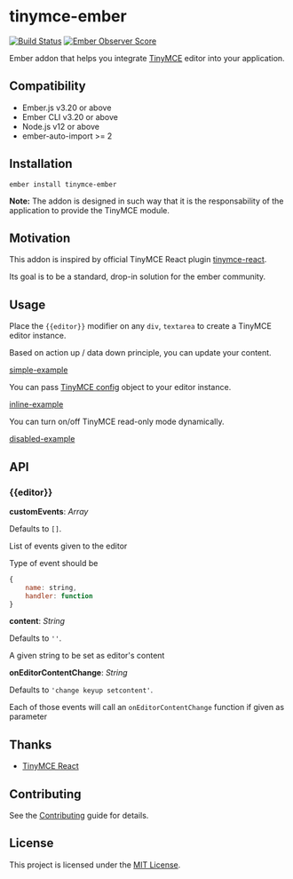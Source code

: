 tinymce-ember
==============================================================================

[![Build Status](https://github.com/concordnow/tinymce-ember/actions/workflows/main.yml/badge.svg?branch=master)](https://github.com/concordnow/tinymce-ember/actions/workflows/main.yml)
[![Ember Observer Score](https://emberobserver.com/badges/tinymce-ember.svg)](https://emberobserver.com/addons/tinymce-ember)

Ember addon that helps you integrate [TinyMCE](https://www.tiny.cloud/docs/) editor into your application.

Compatibility
------------------------------------------------------------------------------

* Ember.js v3.20 or above
* Ember CLI v3.20 or above
* Node.js v12 or above
* ember-auto-import >= 2


Installation
------------------------------------------------------------------------------

```
ember install tinymce-ember
```

**Note:** The addon is designed in such way that it is the responsability of the application to provide the TinyMCE module.

Motivation
------------------------------------------------------------------------------

This addon is inspired by official TinyMCE React plugin [tinymce-react](https://github.com/tinymce/tinymce-react).

Its goal is to be a standard, drop-in solution for the ember community.

Usage
------------------------------------------------------------------------------

Place the `{{editor}}` modifier on any `div`, `textarea` to create a TinyMCE editor instance.

Based on action up / data down principle, you can update your content.

[simple-example][]

You can pass [TinyMCE config](https://www.tiny.cloud/docs/configure/) object to your editor instance.

[inline-example][]

You can turn on/off TinyMCE read-only mode dynamically.

[disabled-example][]


API
------------------------------------------------------------------------------

### &lcub;&lcub;editor&rcub;&rcub;

**customEvents**: *Array*

Defaults to `[]`.

List of events given to the editor

Type of event should be

```js
{
    name: string,
    handler: function
}
```


**content**: *String*

Defaults to `''`.

A given string to be set as editor's content


**onEditorContentChange**: *String*

Defaults to `'change keyup setcontent'`.

Each of those events will call an `onEditorContentChange` function if given as parameter


Thanks
------------------------------------------------------------------------------

* [TinyMCE React](https://github.com/tinymce/tinymce-react)

Contributing
------------------------------------------------------------------------------

See the [Contributing](CONTRIBUTING.md) guide for details.


License
------------------------------------------------------------------------------

This project is licensed under the [MIT License](LICENSE.md).

<!-- Examples -->
[simple-example]: https://codesandbox.io/s/github/concordnow/tinymce-ember/tree/master/test-app?initialpath=%2Fexamples%2Fsimple&file=%2Fapp%2Fcomponents%2Fsimple-example.hbs
[inline-example]: https://codesandbox.io/s/github/concordnow/tinymce-ember/tree/master/test-app?initialpath=%2Fexamples%2Finline&file=%2Fapp%2Fcomponents%2Finline-example.hbs
[disabled-example]: https://codesandbox.io/s/github/concordnow/tinymce-ember/tree/master/test-app?initialpath=%2Fexamples%2Fdisabled&file=%2Fapp%2Fcomponents%2Fdisabled-example.hbs
